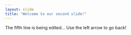 ```yaml
---
layout: slide
title: "Welcome to our second slide!"
---
```

The fifth line is being edited...
Use the left arrow to go back!
